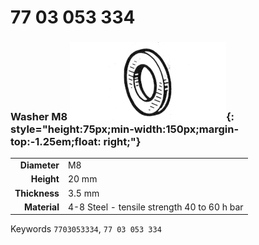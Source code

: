 # 77 03 053 334

### Washer M8 ![](../assets/images/parts/washer.png){: style="height:75px;min-width:150px;margin-top:-1.25em;float: right;"}

|   |   |
|---:|---|
**Diameter** | M8
**Height** |20 mm
**Thickness** |3.5 mm
**Material** | 4-8 Steel - tensile strength 40 to 60 h bar

Keywords `7703053334`, `77 03 053 334`
